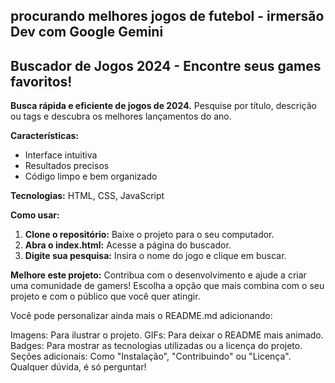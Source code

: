 ## procurando melhores jogos de futebol - irmersão Dev com Google Gemini
## Buscador de Jogos 2024 - Encontre seus games favoritos!

**Busca rápida e eficiente de jogos de 2024.** Pesquise por título, descrição ou tags e descubra os melhores lançamentos do ano.

**Características:**
* Interface intuitiva
* Resultados precisos
* Código limpo e bem organizado

**Tecnologias:** HTML, CSS, JavaScript

**Como usar:**
1. **Clone o repositório:** Baixe o projeto para o seu computador.
2. **Abra o index.html:** Acesse a página do buscador.
3. **Digite sua pesquisa:** Insira o nome do jogo e clique em buscar.

**Melhore este projeto:** Contribua com o desenvolvimento e ajude a criar uma comunidade de gamers!
Escolha a opção que mais combina com o seu projeto e com o público que você quer atingir.

Você pode personalizar ainda mais o README.md adicionando:

Imagens: Para ilustrar o projeto.
GIFs: Para deixar o README mais animado.
Badges: Para mostrar as tecnologias utilizadas ou a licença do projeto.
Seções adicionais: Como "Instalação", "Contribuindo" ou "Licença".
Qualquer dúvida, é só perguntar!




